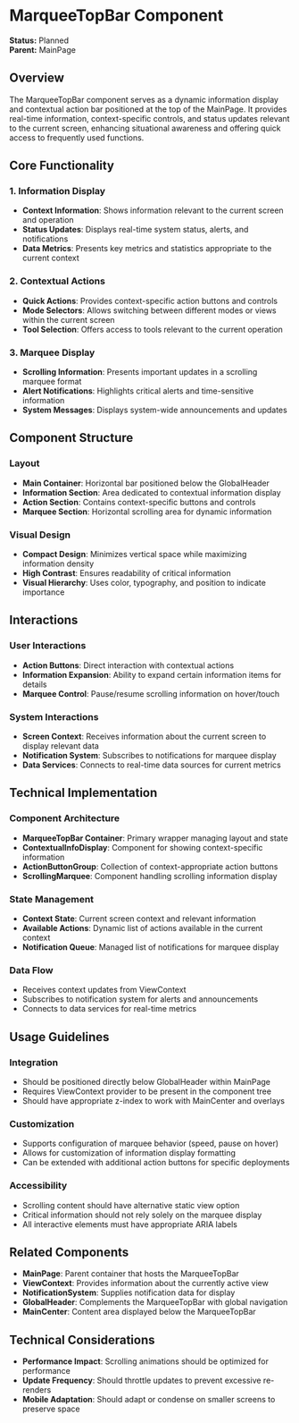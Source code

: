 # MarqueeTopBar Component

**Status:** Planned  
**Parent:** MainPage

## Overview

The MarqueeTopBar component serves as a dynamic information display and contextual action bar positioned at the top of the MainPage. It provides real-time information, context-specific controls, and status updates relevant to the current screen, enhancing situational awareness and offering quick access to frequently used functions.

## Core Functionality

### 1. Information Display

- **Context Information**: Shows information relevant to the current screen and operation
- **Status Updates**: Displays real-time system status, alerts, and notifications
- **Data Metrics**: Presents key metrics and statistics appropriate to the current context

### 2. Contextual Actions

- **Quick Actions**: Provides context-specific action buttons and controls
- **Mode Selectors**: Allows switching between different modes or views within the current screen
- **Tool Selection**: Offers access to tools relevant to the current operation

### 3. Marquee Display

- **Scrolling Information**: Presents important updates in a scrolling marquee format
- **Alert Notifications**: Highlights critical alerts and time-sensitive information
- **System Messages**: Displays system-wide announcements and updates

## Component Structure

### Layout

- **Main Container**: Horizontal bar positioned below the GlobalHeader
- **Information Section**: Area dedicated to contextual information display
- **Action Section**: Contains context-specific buttons and controls
- **Marquee Section**: Horizontal scrolling area for dynamic information

### Visual Design

- **Compact Design**: Minimizes vertical space while maximizing information density
- **High Contrast**: Ensures readability of critical information
- **Visual Hierarchy**: Uses color, typography, and position to indicate importance

## Interactions

### User Interactions

- **Action Buttons**: Direct interaction with contextual actions
- **Information Expansion**: Ability to expand certain information items for details
- **Marquee Control**: Pause/resume scrolling information on hover/touch

### System Interactions

- **Screen Context**: Receives information about the current screen to display relevant data
- **Notification System**: Subscribes to notifications for marquee display
- **Data Services**: Connects to real-time data sources for current metrics

## Technical Implementation

### Component Architecture

- **MarqueeTopBar Container**: Primary wrapper managing layout and state
- **ContextualInfoDisplay**: Component for showing context-specific information
- **ActionButtonGroup**: Collection of context-appropriate action buttons
- **ScrollingMarquee**: Component handling scrolling information display

### State Management

- **Context State**: Current screen context and relevant information
- **Available Actions**: Dynamic list of actions available in the current context
- **Notification Queue**: Managed list of notifications for marquee display

### Data Flow

- Receives context updates from ViewContext
- Subscribes to notification system for alerts and announcements
- Connects to data services for real-time metrics

## Usage Guidelines

### Integration

- Should be positioned directly below GlobalHeader within MainPage
- Requires ViewContext provider to be present in the component tree
- Should have appropriate z-index to work with MainCenter and overlays

### Customization

- Supports configuration of marquee behavior (speed, pause on hover)
- Allows for customization of information display formatting
- Can be extended with additional action buttons for specific deployments

### Accessibility

- Scrolling content should have alternative static view option
- Critical information should not rely solely on the marquee display
- All interactive elements must have appropriate ARIA labels

## Related Components

- **MainPage**: Parent container that hosts the MarqueeTopBar
- **ViewContext**: Provides information about the currently active view
- **NotificationSystem**: Supplies notification data for display
- **GlobalHeader**: Complements the MarqueeTopBar with global navigation
- **MainCenter**: Content area displayed below the MarqueeTopBar

## Technical Considerations

- **Performance Impact**: Scrolling animations should be optimized for performance
- **Update Frequency**: Should throttle updates to prevent excessive re-renders
- **Mobile Adaptation**: Should adapt or condense on smaller screens to preserve space
